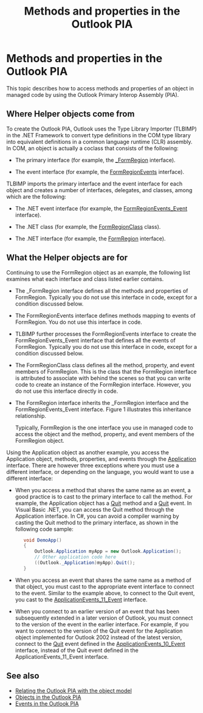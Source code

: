 ﻿---
title: Methods and properties in the Outlook PIA
TOCTitle: Methods and properties in the Outlook PIA
ms:assetid: ec7742de-ead6-41dd-90a3-1280fdf09d54
ms:mtpsurl: https://msdn.microsoft.com/en-us/library/Bb612528(v=office.15)
ms:contentKeyID: 55119780
ms.date: 07/24/2014
mtps_version: v=office.15
dev_langs:
- csharp
---

# Methods and properties in the Outlook PIA

This topic describes how to access methods and properties of an object in managed code by using the Outlook Primary Interop Assembly (PIA).

## Where Helper objects come from

To create the Outlook PIA, Outlook uses the Type Library Importer (TLBIMP) in the .NET Framework to convert type definitions in the COM type library into equivalent definitions in a common language runtime (CLR) assembly. In COM, an object is actually a coclass that consists of the following:

  - The primary interface (for example, the [\_FormRegion](https://msdn.microsoft.com/en-us/library/bb645761\(v=office.15\)) interface).

  - The event interface (for example, the [FormRegionEvents](https://msdn.microsoft.com/en-us/library/bb611940\(v=office.15\)) interface).

TLBIMP imports the primary interface and the event interface for each object and creates a number of interfaces, delegates, and classes, among which are the following:

  - The .NET event interface (for example, the [FormRegionEvents\_Event](https://msdn.microsoft.com/en-us/library/bb647619\(v=office.15\)) interface).

  - The .NET class (for example, the [FormRegionClass](https://msdn.microsoft.com/en-us/library/bb624204\(v=office.15\)) class).

  - The .NET interface (for example, the [FormRegion](https://msdn.microsoft.com/en-us/library/bb652633\(v=office.15\)) interface).

## What the Helper objects are for

Continuing to use the FormRegion object as an example, the following list examines what each interface and class listed earlier contains.

- The \_FormRegion interface defines all the methods and properties of FormRegion. Typically you do not use this interface in code, except for a condition discussed below.

- The FormRegionEvents interface defines methods mapping to events of FormRegion. You do not use this interface in code.

- TLBIMP further processes the FormRegionEvents interface to create the FormRegionEvents\_Event interface that defines all the events of FormRegion. Typically you do not use this interface in code, except for a condition discussed below.

- The FormRegionClass class defines all the method, property, and event members of FormRegion. This is the class that the FormRegion interface is attributed to associate with behind the scenes so that you can write code to create an instance of the FormRegion interface. However, you do not use this interface directly in code.

- The FormRegion interface inherits the \_FormRegion interface and the FormRegionEvents\_Event interface. Figure 1 illustrates this inheritance relationship.
    
  <!--Figure 1. The FormRegion interface inherits methods and properties from the \_FormRegion interface, and inherits events from the FormRegionEvents\_Event interface-->
    
  Typically, FormRegion is the one interface you use in managed code to access the object and the method, property, and event members of the FormRegion object.

Using the Application object as another example, you access the Application object, methods, properties, and events through the [Application](https://msdn.microsoft.com/en-us/library/bb646615\(v=office.15\)) interface. There are however three exceptions where you must use a different interface, or depending on the language, you would want to use a different interface:

- When you access a method that shares the same name as an event, a good practice is to cast to the primary interface to call the method. For example, the Application object has a [Quit](https://msdn.microsoft.com/en-us/library/bb646614\(v=office.15\)) method and a [Quit](https://msdn.microsoft.com/en-us/library/bb622595\(v=office.15\)) event. In Visual Basic .NET, you can access the Quit method through the Application interface. In C\#, you can avoid a compiler warning by casting the Quit method to the primary interface, as shown in the following code sample:
    
   ```csharp
      void DemoApp()
      {
          Outlook.Application myApp = new Outlook.Application();
          // Other application code here
          ((Outlook._Application)myApp).Quit();
      }
   ```

- When you access an event that shares the same name as a method of that object, you must cast to the appropriate event interface to connect to the event. Similar to the example above, to connect to the Quit event, you cast to the [ApplicationEvents\_11\_Event](https://msdn.microsoft.com/en-us/library/bb622725\(v=office.15\)) interface.

- When you connect to an earlier version of an event that has been subsequently extended in a later version of Outlook, you must connect to the version of the event in the earlier interface. For example, if you want to connect to the version of the Quit event for the Application object implemented for Outlook 2002 instead of the latest version, connect to the [Quit](https://msdn.microsoft.com/en-us/library/bb609660\(v=office.15\)) event defined in the [ApplicationEvents\_10\_Event](https://msdn.microsoft.com/en-us/library/bb610098\(v=office.15\)) interface, instead of the Quit event defined in the ApplicationEvents\_11\_Event interface.

## See also

- [Relating the Outlook PIA with the object model](relating-the-outlook-pia-with-the-object-model.md)
- [Objects in the Outlook PIA](objects-in-the-outlook-pia.md)
- [Events in the Outlook PIA](events-in-the-outlook-pia.md)

